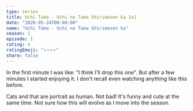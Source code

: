 ```yaml
---
type: series
title: Uchi Tama - Uchi no Tama Shirimasen ka 1x1
date: "2020-05-24T00:00:00"
name: "Uchi Tama - Uchi no Tama Shirimasen ka"
season: 1
episode: 1
rating: 4
ratingEmoji: "⭐️⭐️⭐️⭐️"
share: false
---
```


In the first minute I was like: "I think I'll drop this one". But after a few minutes I started enjoying it. I don't recall even watching anything like this before.

Cats and that are portrait as human. Not bad! It's funny and cute at the same time. Not sure how this will evolve as I move into the season.
